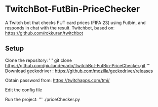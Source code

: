 # TwitchBot-FutBin-PriceChecker
A Twitch bot that checks FUT card prices (FIFA 23) using Futbin, and responds in chat with the result.
Twitchbot, based on: https://github.com/rokkuran/twitchbot
## Setup
Clone the repository:
'''
git clone https://github.com/giuliandecarlo/TwitchBot-FutBin-PriceChecker.git
'''
Download geckodriver : https://github.com/mozilla/geckodriver/releases

Obtain password from: https://twitchapps.com/tmi/

Edit the config file

Run the project:
'''
./priceChecker.py